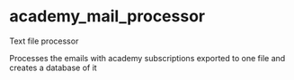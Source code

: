 # academy_mail_processor
Text file processor

Processes the emails with academy subscriptions exported to one file and creates a database of it
